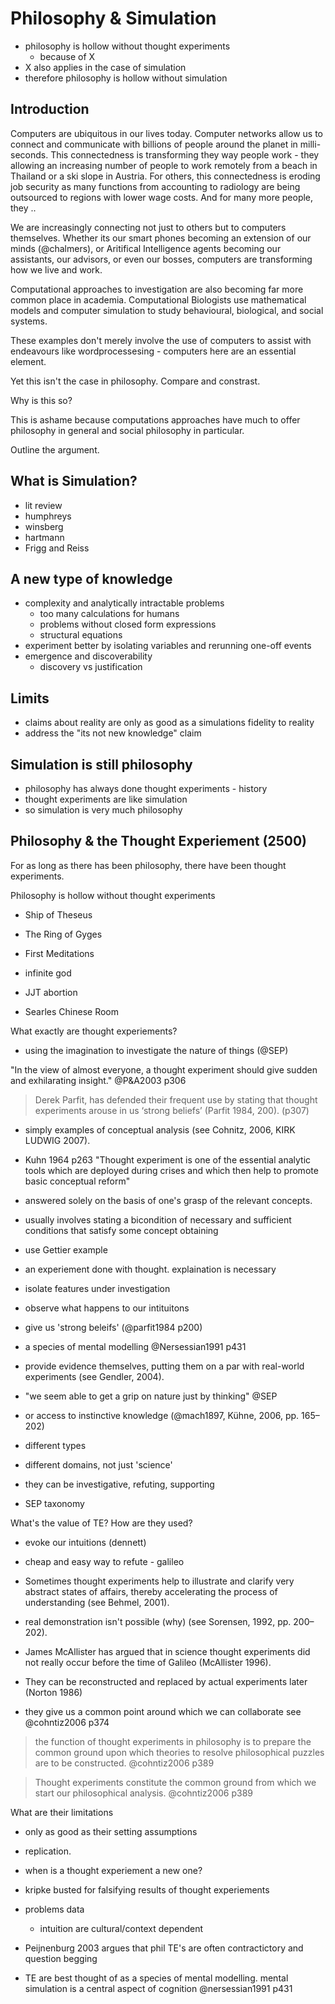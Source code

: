 # Philosophy & Simulation

- philosophy is hollow without thought experiments
  - because of X
- X also applies in the case of simulation
- therefore philosophy is hollow without simulation


## Introduction

Computers are ubiquitous in our lives today.  Computer networks allow us to connect and communicate with billions of people around the planet in milli-seconds.  This connectedness is transforming they way people work - they allowing an increasing number of people to work remotely from a beach in Thailand or a ski slope in Austria.  For others, this connectedness is eroding job security as many functions from accounting to radiology are being outsourced to regions with lower wage costs.  And for many more people, they ..

We are increasingly connecting not just to others but to computers themselves.  Whether its our smart phones becoming an extension of our minds (@chalmers), or Aritifical Intelligence agents becoming our assistants, our advisors, or even our bosses, computers are transforming how we live and work.

Computational approaches to investigation are also becoming far more common place in academia.  Computational Biologists use mathematical models and computer simulation to study behavioural, biological, and social systems.

These examples don't merely involve the use of computers to assist with endeavours like wordprocessesing - computers here are an essential element.

Yet this isn't the case in philosophy. Compare and constrast.  

Why is this so?

This is ashame because computations approaches have much to offer philosophy in general and social philosophy in particular.

Outline the argument.

## What is Simulation?

  - lit review
  - humphreys
  - winsberg
  - hartmann
  - Frigg and Reiss


## A new type of knowledge

  - complexity and analytically intractable problems
    - too many calculations for humans
    - problems without closed form expressions
    - structural equations
  - experiment better by isolating variables and rerunning one-off events
  - emergence and discoverability
    - discovery vs justification

## Limits

  - claims about reality are only as good as a simulations fidelity to reality
  - address the "its not new knowledge" claim

## Simulation is still philosophy

  - philosophy has always done thought experiments - history
  - thought experiments are like simulation
  - so simulation is very much philosophy




## Philosophy & the Thought Experiement (2500)

For as long as there has been philosophy, there have been thought experiments.  

Philosophy is hollow without thought experiments

  - Ship of Theseus
  - The Ring of Gyges

  - First Meditations
  - infinite god

  - JJT abortion
  - Searles Chinese Room

What exactly are thought experiements?

  - using the imagination to investigate the nature of things (@SEP)

  "In the view of almost everyone, a thought experiment should give sudden and exhilarating insight." @P&A2003 p306

  > Derek Parfit, has defended their frequent use by stating that thought experiments arouse in us ‘strong beliefs’ (Parfit 1984, 200). (p307)

  - simply examples of conceptual analysis (see Cohnitz, 2006, KIRK LUDWIG 2007).
  - Kuhn 1964 p263 "Thought experiment is one of the essential analytic tools which are deployed during crises and which then help to promote basic conceptual reform"
  - answered solely on the basis of one's grasp of the relevant concepts.
  - usually involves stating a bicondition of necessary and sufficient conditions that satisfy some concept obtaining
  - use Gettier example

  - an experiement done with thought. explaination is necessary
  - isolate features under investigation
  - observe what happens to our intituitons
  - give us 'strong beleifs' (@parfit1984 p200)

  - a species of mental modelling @Nersessian1991 p431

  - provide evidence themselves, putting them on a par with real-world experiments (see Gendler, 2004).
  - "we seem able to get a grip on nature just by thinking" @SEP
  - or access to instinctive knowledge (@mach1897, Kühne, 2006, pp. 165–202)

  - different types
  - different domains, not just 'science'
  - they can be investigative, refuting, supporting
  - SEP taxonomy

What's the value of TE? How are they used?

  - evoke our intuitions (dennett)
  - cheap and easy way to refute - galileo

  - Sometimes thought experiments help to illustrate and clarify very abstract states of affairs, thereby accelerating the process of understanding (see Behmel, 2001). 

  - real demonstration isn't possible (why) (see Sorensen, 1992, pp. 200–202).
  - James McAllister has argued that in science thought experiments did not really occur before the time of Galileo (McAllister 1996).
  - They can be reconstructed and replaced by actual experiments later (Norton 1986)

  - they give us a common point around which we can collaborate see @cohntiz2006 p374

> the function of thought experiments in philosophy is to prepare the common ground upon which theories to resolve philosophical puzzles are to be constructed. @cohntiz2006 p389

> Thought experiments constitute the common ground from which we start our philosophical analysis. @cohntiz2006 p389

What are their limitations

  - only as good as their setting assumptions
  
  - replication. 
  - when is a thought experiement a new one?
  - kripke busted for falsifying results of thought experiements
  
  - problems data 
    - intuition are cultural/context dependent

  - Peijnenburg 2003 argues that phil TE's are often contractictory and question begging


- TE are best thought of as a species of mental modelling.  mental simulation is a central aspect of cognition @nersessian1991 p431
